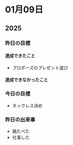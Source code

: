 # 01月09日

## 2025

### 昨日の目標

#### 達成できたこと

- プロポーズのプレゼント選び

#### 達成できなかったこと

### 今日の目標

- ネックレス決め

### 昨日の出来事

- 鍋たべた
- 仕事した
